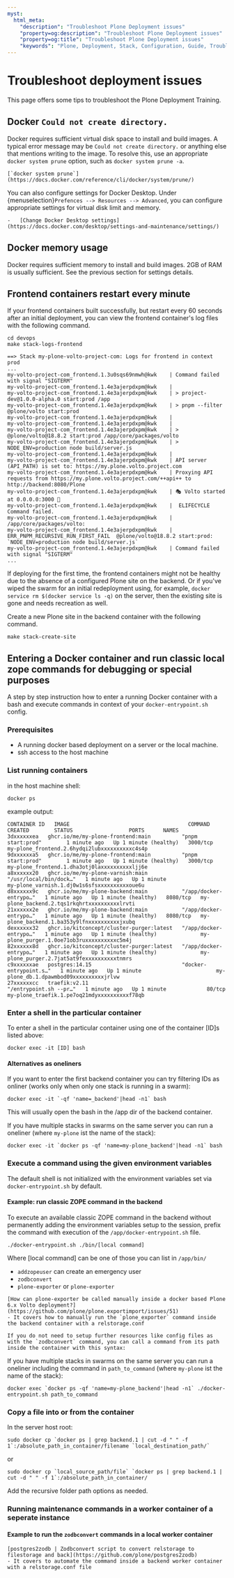 ```yaml
---
myst:
  html_meta:
    "description": "Troubleshoot Plone Deployment issues"
    "property=og:description": "Troubleshoot Plone Deployment issues"
    "property=og:title": "Troubleshoot Plone Deployment issues"
    "keywords": "Plone, Deployment, Stack, Configuration, Guide, Troubleshoot"
---
```


# Troubleshoot deployment issues

This page offers some tips to troubleshoot the Plone Deployment Training.

## Docker `Could not create directory.`

Docker requires sufficient virtual disk space to install and build images.
A typical error message may be `Could not create directory.` or anything else that mentions writing to the image.
To resolve this, use an appropriate `docker system prune` option, such as `docker system prune -a`.

```{seealso}
[`docker system prune`](https://docs.docker.com/reference/cli/docker/system/prune/)
```

You can also configure settings for Docker Desktop.
Under {menuselection}`Prefences --> Resources --> Advanced`, you can configure appropriate settings for virtual disk limit and memory.

```{seealso}
-   [Change Docker Desktop settings](https://docs.docker.com/desktop/settings-and-maintenance/settings/)
```


## Docker memory usage

Docker requires sufficient memory to install and build images.
2GB of RAM is usually sufficient.
See the previous section for settings details.


## Frontend containers restart every minute

If your frontend containers built successfully, but restart every 60 seconds after an initial deployment, you can view the frontend container's log files with the following command.

```shell
cd devops
make stack-logs-frontend
```

```console
==> Stack my-plone-volto-project-com: Logs for frontend in context prod 
...
my-volto-project-com_frontend.1.3u0sqs69nmwh@kwk    | Command failed with signal "SIGTERM"
my-volto-project-com_frontend.1.4e3ajerpdxpm@kwk    | 
my-volto-project-com_frontend.1.4e3ajerpdxpm@kwk    | > project-dev@1.0.0-alpha.0 start:prod /app
my-volto-project-com_frontend.1.4e3ajerpdxpm@kwk    | > pnpm --filter @plone/volto start:prod
my-volto-project-com_frontend.1.4e3ajerpdxpm@kwk    | 
my-volto-project-com_frontend.1.4e3ajerpdxpm@kwk    | 
my-volto-project-com_frontend.1.4e3ajerpdxpm@kwk    | > @plone/volto@18.8.2 start:prod /app/core/packages/volto
my-volto-project-com_frontend.1.4e3ajerpdxpm@kwk    | > NODE_ENV=production node build/server.js
my-volto-project-com_frontend.1.4e3ajerpdxpm@kwk    | 
my-volto-project-com_frontend.1.4e3ajerpdxpm@kwk    | API server (API_PATH) is set to: https://my.plone.volto.project.com
my-volto-project-com_frontend.1.4e3ajerpdxpm@kwk    | Proxying API requests from https://my.plone.volto.project.com/++api++ to http://backend:8080/Plone
my-volto-project-com_frontend.1.4e3ajerpdxpm@kwk    | 🎭 Volto started at 0.0.0.0:3000 🚀
my-volto-project-com_frontend.1.4e3ajerpdxpm@kwk    |  ELIFECYCLE  Command failed.
my-volto-project-com_frontend.1.4e3ajerpdxpm@kwk    | /app/core/packages/volto:
my-volto-project-com_frontend.1.4e3ajerpdxpm@kwk    |  ERR_PNPM_RECURSIVE_RUN_FIRST_FAIL  @plone/volto@18.8.2 start:prod: `NODE_ENV=production node build/server.js`
my-volto-project-com_frontend.1.4e3ajerpdxpm@kwk    | Command failed with signal "SIGTERM"
...
```

If deploying for the first time, the frontend containers might not be healthy due to the absence of a configured Plone site on the backend.
Or if you've wiped the swarm for an initial redeployment using, for example, `docker service rm $(docker service ls -q)` on the server, then the existing site is gone and needs recreation as well.

Create a new Plone site in the backend container with the following command.

```shell
make stack-create-site
```

## Entering a Docker container and run classic local zope commands for debugging or special purposes

A step by step instruction how to enter a running Docker container with a bash and execute commands in context of your `docker-entrypoint.sh` config.

### Prerequisites

- A running docker based deployment on a server or the local machine.
- ssh access to the host machine

### List running containers

in the host machine shell:

```shell
docker ps
```

example output:

```shell
CONTAINER ID   IMAGE                                      COMMAND                  CREATED        STATUS                  PORTS      NAMES
3dxxxxxxea   ghcr.io/me/my-plone-frontend:main          "pnpm start:prod"        1 minute ago   Up 1 minute (healthy)   3000/tcp   my-plone_frontend.2.6hydqi2lubxxxxxxxxxxc4s4p
9dxxxxxxa5   ghcr.io/me/my-plone-frontend:main          "pnpm start:prod"        1 minute ago   Up 1 minute (healthy)   3000/tcp   my-plone_frontend.1.dha3otj0laxxxxxxxxxxljj6e
a8xxxxxx20   ghcr.io/me/my-plone-varnish:main           "/usr/local/bin/dock…"   1 minute ago   Up 1 minute                        my-plone_varnish.1.dj0w1s6sfsxxxxxxxxxxoue6u
d8xxxxxx9c   ghcr.io/me/my-plone-backend:main           "/app/docker-entrypo…"   1 minute ago   Up 1 minute (healthy)   8080/tcp   my-plone_backend.2.tqs1rkqhrtxxxxxxxxxxlrvti
21xxxxxx2e   ghcr.io/me/my-plone-backend:main           "/app/docker-entrypo…"   1 minute ago   Up 1 minute (healthy)   8080/tcp   my-plone_backend.1.ba353y9lfnxxxxxxxxxxjxubq
dexxxxxx32   ghcr.io/kitconcept/cluster-purger:latest   "/app/docker-entrypo…"   1 minute ago   Up 1 minute (healthy)              my-plone_purger.1.0oe71ob3ruxxxxxxxxxxc5m4j
82xxxxxx8d   ghcr.io/kitconcept/cluster-purger:latest   "/app/docker-entrypo…"   1 minute ago   Up 1 minute (healthy)              my-plone_purger.2.7jat5at9fexxxxxxxxxxtnmrs
c9xxxxxxae   postgres:14.15                             "docker-entrypoint.s…"   1 minute ago   Up 1 minute                        my-plone_db.1.dpawmbod09xxxxxxxxxxjrlvw
27xxxxxxcc   traefik:v2.11                              "/entrypoint.sh --pr…"   1 minute ago   Up 1 minute             80/tcp     my-plone_traefik.1.pe7oq21mdyxxxxxxxxxxf78qb
```

### Enter a shell in the particular container

To enter a shell in the particular container using one of the container [ID]s listed above:
```shell
docker exec -it [ID] bash
```

#### Alternatives as oneliners

If you want to enter the first backend container you can try filtering IDs as onliner (works only when only one stack is running in a swarm):

``` shell
docker exec -it `-qf 'name=_backend'|head -n1` bash
```
This will usually open the bash in the /app dir of the backend container.

If you have multiple stacks in swarms on the same server you can run a oneliner (where `my-plone` ist the name of the stack):

``` shell
docker exec -it `docker ps -qf 'name=my-plone_backend'|head -n1` bash
```

### Execute a command using the given environment variables

The default shell is not initialized with the environment variables set via `docker-entrypoint.sh` by default.

#### Example: run classic ZOPE command in the backend

To execute an available classic ZOPE command in the backend without permanently adding the environment variables setup to the session, prefix the command with execution of the `/app/docker-entrypoint.sh` file.

``` shell
./docker-entrypoint.sh ./bin/[local command]
```

Where [local command] can be one of those you can list in `/app/bin/`

- `addzopeuser` can create an emergency user
- `zodbconvert`
- `plone-exporter` or `plone-exporter`

```{seealso}
[How can plone-exporter be called manually inside a docker based Plone 6.x Volto deployment?](https://github.com/plone/plone.exportimport/issues/51)
- It covers how to manually run the `plone_exporter` command inside the backend container with a relstorage.conf
```

```{note}
If you do not need to setup further resources like config files as with the `zodbconvert` command, you can call a command from its path inside the container with this syntax:
```
If you have multiple stacks in swarms on the same server you can run a oneliner including the command in `path_to_command` (where `my-plone` ist the name of the stack):

``` shell
docker exec `docker ps -qf 'name=my-plone_backend'|head -n1` ./docker-entrypoint.sh path_to_command
```

### Copy a file into or from the container

In the server host root:

``` shell
sudo docker cp `docker ps | grep backend.1 | cut -d " " -f 1`:/absolute_path_in_container/filename `local_destination_path/`
```
or

``` shell
sudo docker cp `local_source_path/file` `docker ps | grep backend.1 | cut -d " " -f 1`:/absolute_path_in_container/
```

Add the recursive folder path options as needed.

### Running maintenance commands in a worker container of a seperate instance

#### Example to run the `zodbconvert` commands in a local worker container

```{seealso}
[postgres2zodb | Zodbconvert script to convert relstorage to filestorage and back](https://github.com/plone/postgres2zodb)
- It covers to automate the command inside a backend worker container with a relstorage.conf file
```